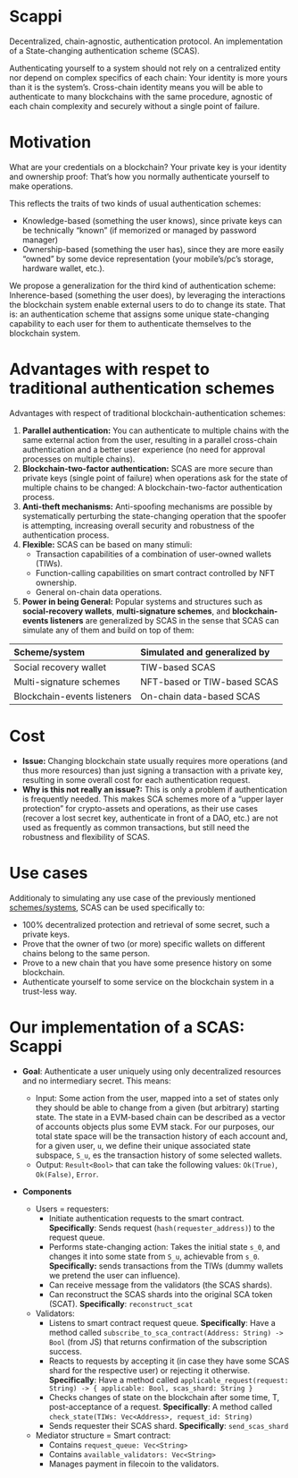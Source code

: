 # Scappi
Decentralized, chain-agnostic, authentication protocol. An implementation of a State-changing authentication scheme (SCAS).

Authenticating yourself to a system should not rely on a centralized entity nor depend on complex specifics of each chain: Your identity is more yours than it is the system’s. Cross-chain identity means you will be able to authenticate to many blockchains with the same procedure, agnostic of each chain complexity and securely without a single point of failure.

# Motivation
What are your credentials on a blockchain? Your private key is your identity and ownership proof: That’s how you normally authenticate yourself to make operations.
    
This reflects the traits of two kinds of usual authentication schemes: 
    
- Knowledge-based (something the user knows), since private keys can be technically “known” (if memorized or managed by password manager)
- Ownership-based (something the user has), since they are more easily “owned” by some device representation (your mobile’s/pc’s storage, hardware wallet, etc.).
    
We propose a generalization for the third kind of authentication scheme: Inherence-based (something the user does), by leveraging the interactions the blockchain system enable external users to do to change its state. That is: an authentication scheme that assigns some unique state-changing capability to each user for them to authenticate themselves to the blockchain system. 
    
# Advantages with respet to traditional authentication schemes    
Advantages with respect of traditional blockchain-authentication schemes:
    
1. **Parallel authentication:** You can authenticate to multiple chains with the same external action from the user, resulting in a parallel cross-chain authentication and a better user experience (no need for approval processes on multiple chains).
2. **Blockchain-two-factor authentication:** SCAS are more secure than private keys (single point of failure) when operations ask for the state of multiple chains to be changed: A blockchain-two-factor authentication process.
3. **Anti-theft mechanisms:** Anti-spoofing mechanisms are possible by systematically perturbing the state-changing operation that the spoofer is attempting, increasing overall security and robustness of the authentication process.
4. **Flexible:** SCAS can be based on many stimuli: 
   - Transaction capabilities of a combination of user-owned wallets (TIWs).
   - Function-calling capabilities on smart contract controlled by NFT ownership.
   - General on-chain data operations.
5. **Power in being General:** Popular systems and structures such as **social-recovery wallets**, **multi-signature schemes**, and **blockchain-events listeners** are generalized by SCAS in the sense that SCAS can simulate any of them and build on top of them:

| Scheme/system               | Simulated and generalized by |
|:----------------------------|:-----------------------------|
| Social recovery wallet      | TIW-based SCAS               |
| Multi-signature schemes     | NFT-based or TIW-based SCAS  |
| Blockchain-events listeners | On-chain data-based SCAS     |

# Cost
- **Issue:** Changing blockchain state usually requires more operations (and thus more resources) than just signing a transaction with a private key, resulting in some overall cost for each authentication request. 
- **Why is this not really an issue?:** This is only a problem if authentication is frequently needed. This makes SCA schemes more of a “upper layer protection” for crypto-assets and operations, as their use cases (recover a lost secret key, authenticate in front of a DAO, etc.) are not used as frequently as common transactions, but still need the robustness and flexibility of SCAS.

# Use cases
Additionaly to simulating any use case of the previously mentioned [schemes/systems](#Motivation), SCAS can be used specifically to:
- 100% decentralized protection and retrieval of some secret, such a private keys.
- Prove that the owner of two (or more) specific wallets on different chains belong to the same person. 
- Prove to a new chain that you have some presence history on some blockchain.
- Authenticate yourself to some service on the blockchain system in a trust-less way.

# Our implementation of a SCAS: Scappi
- **Goal**: Authenticate a user uniquely using only decentralized resources and no intermediary secret. This means: 
  - Input: Some action from the user, mapped into a set of states only they should be able to change from a given (but arbitrary) starting state. The state in a EVM-based chain can be described as a vector of accounts objects plus some EVM stack. For our purposes, our total state space will be the transaction history of each account and, for a given user, `u`, we define their unique associated state subspace, `S_u`, es the transaction history of some selected wallets. 
  - Output: `Result<Bool>` that can take the following values: `Ok(True)`, `Ok(False)`, `Error`.

- **Components**
  - Users = requesters: 
    - Initiate authentication requests to the smart contract. **Specifically**: Sends request (`hash(requester_address)`) to the request queue.
    - Performs state-changing action: Takes the initial state `s_0`, and changes it into some state from `S_u`, achievable from `s_0`. **Specifically:** sends transactions from the TIWs (dummy wallets we pretend the user can influence).
    - Can receive message from the validators (the SCAS shards).
    - Can reconstruct the SCAS shards into the original SCA token (SCAT). **Specifically**: `reconstruct_scat`
  - Validators:
    - Listens to smart contract request queue. **Specifically**: Have a method called `subscribe_to_sca_contract(Address: String) -> Bool` (from JS) that returns confirmation of the subscription success.
    - Reacts to requests by accepting it (in case they have some SCAS shard for the respective user) or rejecting it otherwise. **Specifically**: Have a method called `applicable_request(request: String) -> { applicable: Bool, scas_shard: String }`
    - Checks changes of state on the blockchain after some time, T, post-acceptance of a request. **Specifically**: A method called `check_state(TIWs: Vec<Address>, request_id: String)`
    - Sends requester their SCAS shard. **Specifically**: `send_scas_shard`
  - Mediator structure = Smart contract: 
    - Contains `request_queue: Vec<String>`
    - Contains `available_validators: Vec<String>`
    - Manages payment in filecoin to the validators.
